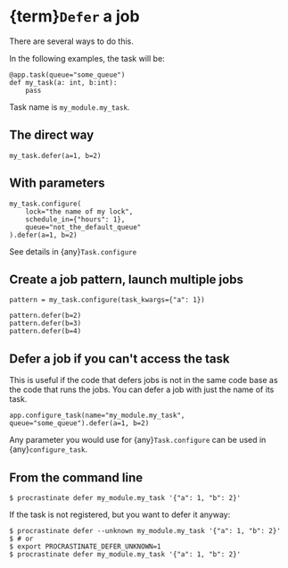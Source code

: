 # {term}`Defer` a job

There are several ways to do this.

In the following examples, the task will be:

```
@app.task(queue="some_queue")
def my_task(a: int, b:int):
    pass
```

Task name is `my_module.my_task`.

## The direct way

```
my_task.defer(a=1, b=2)
```

## With parameters

```
my_task.configure(
    lock="the name of my lock",
    schedule_in={"hours": 1},
    queue="not_the_default_queue"
).defer(a=1, b=2)
```

See details in {any}`Task.configure`

## Create a job pattern, launch multiple jobs

```
pattern = my_task.configure(task_kwargs={"a": 1})

pattern.defer(b=2)
pattern.defer(b=3)
pattern.defer(b=4)
```

## Defer a job if you can't access the task

This is useful if the code that defers jobs is not in the same code base as the code
that runs the jobs. You can defer a job with just the name of its task.

```
app.configure_task(name="my_module.my_task", queue="some_queue").defer(a=1, b=2)
```

Any parameter you would use for {any}`Task.configure` can be used in
{any}`configure_task`.

## From the command line

```console
$ procrastinate defer my_module.my_task '{"a": 1, "b": 2}'
```

If the task is not registered, but you want to defer it anyway:

```console
$ procrastinate defer --unknown my_module.my_task '{"a": 1, "b": 2}'
$ # or
$ export PROCRASTINATE_DEFER_UNKNOWN=1
$ procrastinate defer my_module.my_task '{"a": 1, "b": 2}'
```
